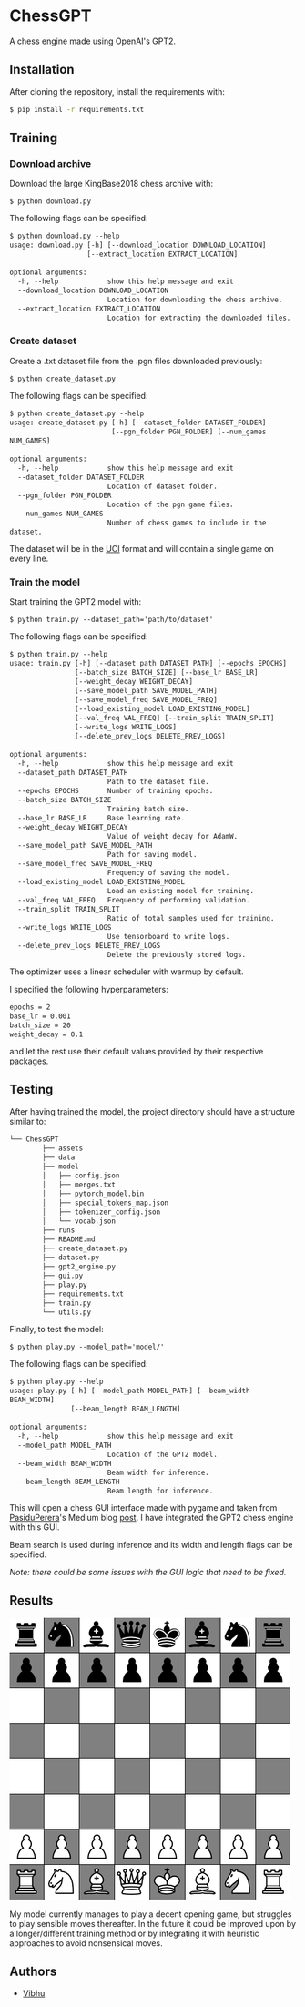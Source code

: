 
# ChessGPT

A chess engine made using OpenAI's GPT2.




## Installation

After cloning the repository, install the requirements with:

```bash
$ pip install -r requirements.txt
```

    
## Training
### Download archive
Download the large KingBase2018 chess archive with:

```
$ python download.py
```
The following flags can be specified:
```
$ python download.py --help
usage: download.py [-h] [--download_location DOWNLOAD_LOCATION]
                   [--extract_location EXTRACT_LOCATION]

optional arguments:
  -h, --help            show this help message and exit
  --download_location DOWNLOAD_LOCATION
                        Location for downloading the chess archive.
  --extract_location EXTRACT_LOCATION
                        Location for extracting the downloaded files.

```
### Create dataset
Create a .txt dataset file from the .pgn files downloaded previously:

```
$ python create_dataset.py
```
The following flags can be specified:
```
$ python create_dataset.py --help
usage: create_dataset.py [-h] [--dataset_folder DATASET_FOLDER]
                         [--pgn_folder PGN_FOLDER] [--num_games NUM_GAMES]

optional arguments:
  -h, --help            show this help message and exit
  --dataset_folder DATASET_FOLDER
                        Location of dataset folder.
  --pgn_folder PGN_FOLDER
                        Location of the pgn game files.
  --num_games NUM_GAMES
                        Number of chess games to include in the dataset.

```
The dataset will be in the [UCI](https://en.wikipedia.org/wiki/Universal_Chess_Interface) format and will contain a single game on every line.
### Train the model
Start training the GPT2 model with:
```
$ python train.py --dataset_path='path/to/dataset'
```
The following flags can be specified:
```
$ python train.py --help
usage: train.py [-h] [--dataset_path DATASET_PATH] [--epochs EPOCHS]
                [--batch_size BATCH_SIZE] [--base_lr BASE_LR]
                [--weight_decay WEIGHT_DECAY]
                [--save_model_path SAVE_MODEL_PATH]
                [--save_model_freq SAVE_MODEL_FREQ]
                [--load_existing_model LOAD_EXISTING_MODEL]
                [--val_freq VAL_FREQ] [--train_split TRAIN_SPLIT]
                [--write_logs WRITE_LOGS]
                [--delete_prev_logs DELETE_PREV_LOGS]

optional arguments:
  -h, --help            show this help message and exit
  --dataset_path DATASET_PATH
                        Path to the dataset file.
  --epochs EPOCHS       Number of training epochs.
  --batch_size BATCH_SIZE
                        Training batch size.
  --base_lr BASE_LR     Base learning rate.
  --weight_decay WEIGHT_DECAY
                        Value of weight decay for AdamW.
  --save_model_path SAVE_MODEL_PATH
                        Path for saving model.
  --save_model_freq SAVE_MODEL_FREQ
                        Frequency of saving the model.
  --load_existing_model LOAD_EXISTING_MODEL
                        Load an existing model for training.
  --val_freq VAL_FREQ   Frequency of performing validation.
  --train_split TRAIN_SPLIT
                        Ratio of total samples used for training.
  --write_logs WRITE_LOGS
                        Use tensorboard to write logs.
  --delete_prev_logs DELETE_PREV_LOGS
                        Delete the previously stored logs.

```
The optimizer uses a linear scheduler with warmup by default.

I specified the following hyperparameters:
```
epochs = 2
base_lr = 0.001
batch_size = 20
weight_decay = 0.1
```
and let the rest use their default values provided by their respective packages.



## Testing

After having trained the model, the project directory should have a structure similar to:
```
└── ChessGPT
        ├── assets
        ├── data
        ├── model
        │   ├── config.json
        │   ├── merges.txt
        │   ├── pytorch_model.bin
        │   ├── special_tokens_map.json
        │   ├── tokenizer_config.json
        │   └── vocab.json
        ├── runs
        ├── README.md
        ├── create_dataset.py
        ├── dataset.py
        ├── gpt2_engine.py
        ├── gui.py
        ├── play.py
        ├── requirements.txt
        ├── train.py
        └── utils.py
```

Finally, to test the model:
```
$ python play.py --model_path='model/'
```
The following flags can be specified:
```
$ python play.py --help
usage: play.py [-h] [--model_path MODEL_PATH] [--beam_width BEAM_WIDTH]
               [--beam_length BEAM_LENGTH]

optional arguments:
  -h, --help            show this help message and exit
  --model_path MODEL_PATH
                        Location of the GPT2 model.
  --beam_width BEAM_WIDTH
                        Beam width for inference.
  --beam_length BEAM_LENGTH
                        Beam length for inference.
```
This will open a chess GUI interface made with pygame and taken from [PasiduPerera](https://pererapm.medium.com/)'s Medium blog [post](https://levelup.gitconnected.com/chess-python-ca4532c7f5a4). I have integrated the GPT2 chess engine with this GUI.

Beam search is used during inference and its width and length flags can be specified.

*Note: there could be some issues with the GUI logic that need to be fixed.*
## Results

![](https://github.com/Vibhu04/ChessGPT/blob/main/assets/demo.gif)

My model currently manages to play a decent opening game, but struggles to play sensible moves thereafter. In the future it could be improved upon by a longer/different training method or by integrating it with heuristic approaches to avoid nonsensical moves. 

## Authors

- [Vibhu](https://github.com/Vibhu04)


